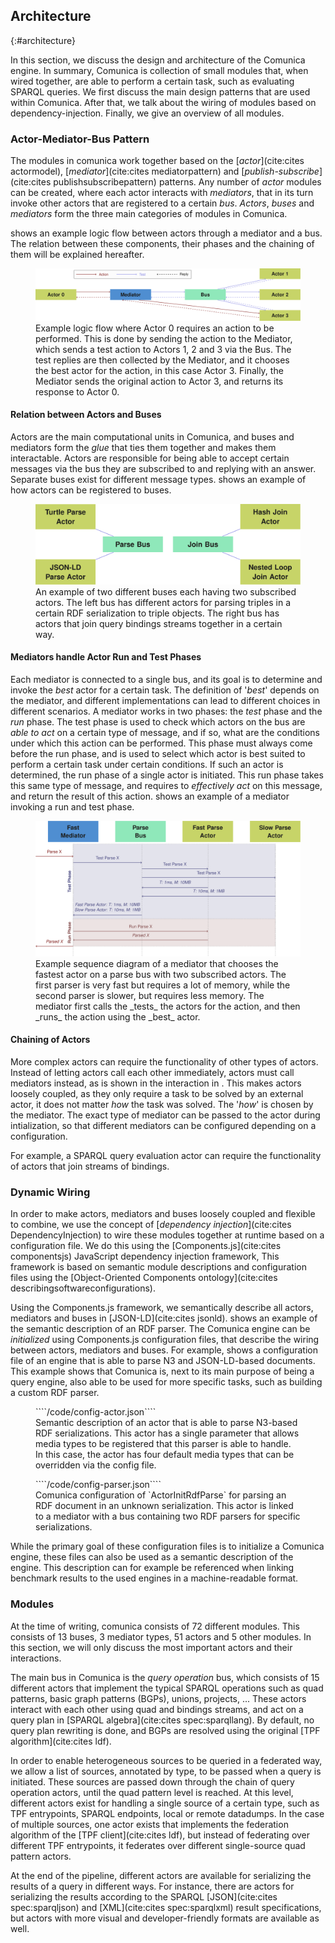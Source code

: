 ## Architecture
{:#architecture}

In this section, we discuss the design and architecture of the Comunica engine.
In summary, Comunica is collection of small modules that, when wired together,
are able to perform a certain task, such as evaluating SPARQL queries.
We first discuss the main design patterns that are used within Comunica.
After that, we talk about the wiring of modules based on dependency-injection.
Finally, we give an overview of all modules.

### Actor-Mediator-Bus Pattern

The modules in comunica work together based on the [_actor_](cite:cites actormodel),
[_mediator_](cite:cites mediatorpattern) and [_publish-subscribe_](cite:cites publishsubscribepattern) patterns.
Any number of _actor_ modules can be created,
where each actor interacts with _mediators_, that in its turn invoke other actors that are registered to a certain _bus_.
_Actors_, _buses_ and _mediators_ form the three main categories of modules in Comunica.

[](#actor-mediator-bus) shows an example logic flow between actors through a mediator and a bus.
The relation between these components, their phases and the chaining of them will be explained hereafter.

<figure id="actor-mediator-bus">
<img src="img/actor-mediator-bus.svg" alt="[actor-mediator-bus pattern]">
<figcaption markdown="block">
Example logic flow where Actor 0 requires an action to be performed.
This is done by sending the action to the Mediator, which sends a test action to Actors 1, 2 and 3 via the Bus.
The test replies are then collected by the Mediator, and it chooses the best actor for the action, in this case Actor 3.
Finally, the Mediator sends the original action to Actor 3, and returns its response to Actor 0.
</figcaption>
</figure>

#### Relation between Actors and Buses

Actors are the main computational units in Comunica, and buses and mediators form the _glue_ that ties them together and makes them interactable.
Actors are responsible for being able to accept certain messages via the bus they are subscribed to and replying with an answer.
Separate buses exist for different message types.
[](#relation-actor-bus) shows an example of how actors can be registered to buses.

<figure id="relation-actor-bus">
<img src="img/relation-actor-bus.svg" alt="[relation between actors and buses]">
<figcaption markdown="block">
An example of two different buses each having two subscribed actors.
The left bus has different actors for parsing triples in a certain RDF serialization to triple objects.
The right bus has actors that join query bindings streams together in a certain way.
</figcaption>
</figure>

#### Mediators handle Actor Run and Test Phases

Each mediator is connected to a single bus, and its goal is to determine and invoke the *best* actor for a certain task.
The definition of '*best*' depends on the mediator, and different implementations can lead to different choices in different scenarios.
A mediator works in two phases: the _test_ phase and the _run_ phase.
The test phase is used to check which actors on the bus are _able to act_ on a certain type of message,
and if so, what are the conditions under which this action can be performed.
This phase must always come before the run phase, and is used to select which actor is best suited to perform a certain task under certain conditions.
If such an actor is determined, the run phase of a single actor is initiated.
This run phase takes this same type of message, and requires to _effectively act_ on this message,
and return the result of this action.
[](#run-test-phases) shows an example of a mediator invoking a run and test phase.

<figure id="run-test-phases">
<img src="img/run-test-phases.svg" alt="[mediators handle actor run and test phases]">
<figcaption markdown="block">
Example sequence diagram of a mediator that chooses the fastest actor
on a parse bus with two subscribed actors.
The first parser is very fast but requires a lot of memory,
while the second parser is slower, but requires less memory.
The mediator first calls the _tests_ the actors for the action, and then _runs_ the action using the _best_ actor.
</figcaption>
</figure>

#### Chaining of Actors

More complex actors can require the functionality of other types of actors.
Instead of letting actors call each other immediately, actors must call mediators instead,
as is shown in the interaction in [](#actor-mediator-bus).
This makes actors loosely coupled, as they only require a task to be solved by an external actor,
it does not matter _how_ the task was solved.
The '_how_' is chosen by the mediator.
The exact type of mediator can be passed to the actor during intialization,
so that different mediators can be configured depending on a configuration.

For example, a SPARQL query evaluation actor can require the functionality of actors that join streams of bindings.

### Dynamic Wiring

In order to make actors, mediators and buses loosely coupled and flexible to combine,
we use the concept of [_dependency injection_](cite:cites DependencyInjection)
to wire these modules together at runtime based on a configuration file.
We do this using the [Components.js](cite:cites componentsjs) JavaScript dependency injection framework,
This framework is based on semantic module descriptions and configuration files
using the [Object-Oriented Components ontology](cite:cites describingsoftwareconfigurations).

Using the Components.js framework, we semantically describe all actors, mediators and buses in [JSON-LD](cite:cites jsonld).
[](#config-actor) shows an example of the semantic description of an RDF parser.
The Comunica engine can be _initialized_ using Components.js configuration files,
that describe the wiring between actors, mediators and buses.
For example, [](#config-parser) shows a configuration file of an engine that is able to parse N3 and JSON-LD-based documents.
This example shows that Comunica is, next to its main purpose of being a query engine,
also able to be used for more specific tasks, such as building a custom RDF parser.

<figure id="config-actor" class="listing">
````/code/config-actor.json````
<figcaption markdown="block">
Semantic description of an actor that is able to parse N3-based RDF serializations.
This actor has a single parameter that allows media types to be registered that this parser is able to handle.
In this case, the actor has four default media types that can be overridden via the config file.
</figcaption>
</figure>

<figure id="config-parser" class="listing">
````/code/config-parser.json````
<figcaption markdown="block">
Comunica configuration of `ActorInitRdfParse` for parsing an RDF document in an unknown serialization.
This actor is linked to a mediator with a bus containing two RDF parsers for specific serializations.
</figcaption>
</figure>

While the primary goal of these configuration files is to initialize a Comunica engine,
these files can also be used as a semantic description of the engine.
This description can for example be referenced when linking benchmark results to the used engines in a machine-readable format.

### Modules

At the time of writing, comunica consists of 72 different modules.
This consists of 13 buses, 3 mediator types, 51 actors and 5 other modules.
In this section, we will only discuss the most important actors and their interactions.

The main bus in Comunica is the _query operation_ bus, which consists of 15 different actors
that implement the typical SPARQL operations such as quad patterns, basic graph patterns (BGPs), unions, projects, ...
These actors interact with each other using quad and bindings streams,
and act on a query plan in [SPARQL algebra](cite:cites spec:sparqllang).
By default, no query plan rewriting is done, and BGPs are resolved using the original [TPF algorithm](cite:cites ldf).

In order to enable heterogeneous sources to be queried in a federated way,
we allow a list of sources, annotated by type, to be passed when a query is initiated.
These sources are passed down through the chain of query operation actors,
until the quad pattern level is reached.
At this level, different actors exist for handling a single source of a certain type,
such as TPF entrypoints, SPARQL endpoints, local or remote datadumps.
In the case of multiple sources, one actor exists that implements the federation algorithm of the [TPF client](cite:cites ldf),
but instead of federating over different TPF entrypoints, it federates over different single-source quad pattern actors.

At the end of the pipeline, different actors are available for serializing the results of a query in different ways.
For instance, there are actors for serializing the results according to
the SPARQL [JSON](cite:cites spec:sparqljson) and [XML](cite:cites spec:sparqlxml) result specifications,
but actors with more visual and developer-friendly formats are available as well.
